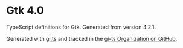 # Gtk 4.0

TypeScript definitions for Gtk. Generated from version 4.2.1.

Generated with [gi.ts](https://gitlab.gnome.org/ewlsh/gi.ts) and tracked in the [gi-ts Organization on GitHub](https://github.com/gi-ts).
